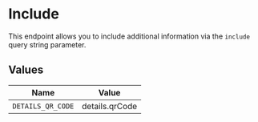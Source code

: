 # Include

This endpoint allows you to include additional information via the `include` query string parameter.


## Values

| Name              | Value             |
| ----------------- | ----------------- |
| `DETAILS_QR_CODE` | details.qrCode    |